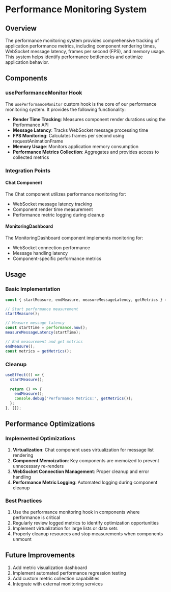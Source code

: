 # Performance Monitoring System

## Overview
The performance monitoring system provides comprehensive tracking of application performance metrics, including component rendering times, WebSocket message latency, frames per second (FPS), and memory usage. This system helps identify performance bottlenecks and optimize application behavior.

## Components

### usePerformanceMonitor Hook
The `usePerformanceMonitor` custom hook is the core of our performance monitoring system. It provides the following functionality:

- **Render Time Tracking**: Measures component render durations using the Performance API
- **Message Latency**: Tracks WebSocket message processing time
- **FPS Monitoring**: Calculates frames per second using requestAnimationFrame
- **Memory Usage**: Monitors application memory consumption
- **Performance Metrics Collection**: Aggregates and provides access to collected metrics

### Integration Points

#### Chat Component
The Chat component utilizes performance monitoring for:
- WebSocket message latency tracking
- Component render time measurement
- Performance metric logging during cleanup

#### MonitoringDashboard
The MonitoringDashboard component implements monitoring for:
- WebSocket connection performance
- Message handling latency
- Component-specific performance metrics

## Usage

### Basic Implementation
```typescript
const { startMeasure, endMeasure, measureMessageLatency, getMetrics } = usePerformanceMonitor('ComponentName');

// Start performance measurement
startMeasure();

// Measure message latency
const startTime = performance.now();
measureMessageLatency(startTime);

// End measurement and get metrics
endMeasure();
const metrics = getMetrics();
```

### Cleanup
```typescript
useEffect(() => {
  startMeasure();
  
  return () => {
    endMeasure();
    console.debug('Performance Metrics:', getMetrics());
  };
}, []);
```

## Performance Optimizations

### Implemented Optimizations
1. **Virtualization**: Chat component uses virtualization for message list rendering
2. **Component Memoization**: Key components are memoized to prevent unnecessary re-renders
3. **WebSocket Connection Management**: Proper cleanup and error handling
4. **Performance Metric Logging**: Automated logging during component cleanup

### Best Practices
1. Use the performance monitoring hook in components where performance is critical
2. Regularly review logged metrics to identify optimization opportunities
3. Implement virtualization for large lists or data sets
4. Properly cleanup resources and stop measurements when components unmount

## Future Improvements
1. Add metric visualization dashboard
2. Implement automated performance regression testing
3. Add custom metric collection capabilities
4. Integrate with external monitoring services 